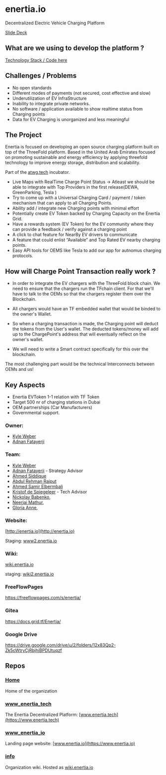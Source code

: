 # enertia.io
Decentralized Electric Vehicle Charging Platform

[Slide Deck](https://docs.google.com/presentation/d/1FWKWbQKrXF7dZ-Qj8igWW0MToMKeRr4tCUqdrgavMvk)

## What are we using to develop the platform ?

[Technology Stack / Code here](https://github.com/enertia-io/www_enertia_io)


## Challenges / Problems

* No open standards 
* Different modes of payments (not secured, cost effective and slow)
* Underutilization of EV InfraStructure
* Inability to integrate private networks.
* No software / application available to show realtime status from Charging points
* Data for EV Charging is unorganized and less meaningful 


## The Project

Enertia is focused on developing an open source charging platform built on top of the ThreeFold platform.
Based in the United Arab Emirates focused on promoting sustainable and energy efficiency by applying threefold technology to improve energy storage, distribution and scalability. 

Part of the [atwg.tech](https://atwg.tech) incubator.

* Live Maps with RealTime Charge Point Status → Atleast we should be able to integrate with Top Providers in the first release(DEWA, GreenParking, Tesla )
* Try to come up with a Universal Charging Card / payment / token mechanism that can apply to all Charging Points.
* Ability add / integrate new Charging points with minimal effort
* Potentially create EV Token backed by Charging Capacity on the Enertia Grid. 
* Have a rewards system (EV Token) for the EV community where they can provide a feedback / verify against a charging point
* A click to chat feature for NearBy EV drivers to communicate
* A feature that could enlist “Available” and Top Rated EV nearby charging points.
* Easy API tools for OEMS like Tesla to add our app for autnomus charging protocols.  

## How will Charge Point Transaction really work ?

* In order to integrate the EV chargers with the ThreeFold block chain. We need to ensure that the chargers run the TFchain client. For that we'll have to talk to the OEMs so that the chargers register them over the Blockchain. 

* All chargers would have an TF embedded wallet that would be binded to the owner's Wallet.

* So when a charging transaction is made, the Charging point will deduct the tokens from the User's wallet. The deducted tokens/money will add up to the ChargePoint's address that will eventually reflect on the owner's wallet.

* We will need to write a Smart contract specifically for this over the blockchain. 

The most challenging part would be the technical Interconnects between OEMs and us!  

## Key Aspects

- Enertia EVToken 1-1 relation with TF Token
- Target 500 nr of charging stations in Dubai
- OEM partnerships (Car Manufacturers)
- Governmental support. 

### Owner: 
* [Kyle Weber](https://www.linkedin.com/in/kyle-weber-51b7bba5/)
* [Adnan Fatayerji](https://github.com/AdnanFatayerji)

### Team:
* [Kyle Weber](https://www.linkedin.com/in/kyle-weber-51b7bba5/)
* [Adnan Fatayerji](https://www.linkedin.com/in/adnansf/) - Strategy Advisor
* [Ahmed Siddique](https://www.linkedin.com/in/ahmed-siddique-a4126a98/)
* [Abdul Rehman Rajput](https://www.linkedin.com/in/arrajput/)
* [Ahmed Samir Elbermbali](https://www.linkedin.com/in/ahmedelbermbali/)
* [Kristof de Spiegeleer](https://www.linkedin.com/in/despiegk/) - Tech Advisor
* [Nickolay Babenko](https://www.linkedin.com/in/babenkonickolay/), 
* [Neerjai Mathur](https://www.linkedin.com/in/neeraj-mathur-04215137/), 
* [Gloria Anne](https://www.linkedin.com/in/gloria-anne-c/),


### Website:

[http://enertia.io](http://enertia.io)

Staging: [www2.enertia.io](https://www2.enertia.io/)

### Wiki:

[wiki.enertia.io](http://wiki.enertia.io/)

staging: [wiki2.enertia.io](http://wiki2.enertia.io)

### FreeFlowPages
https://freeflowpages.com/s/enertia/

### Gitea
https://docs.grid.tf/Enertia/

### Google Drive
https://drive.google.com/drive/u/2/folders/12x83Qp2-Zk5cWtryCjRbjhiBPDUtuqzf

## Repos

### [Home](https://github.com/enertia-io/home)
Home of the organization

### [www_enertia_tech](https://github.com/enertia-io/www_enertia_tech)
The Enertia Decentralized Platform: [www.enertia.tech](https://www.enertia.tech) 

### [www_enertia_io](https://github.com/enertia-io/www_enertia_io)
Landing page website: [www.enertia.io](https://www.enertia.io) 

### [info](https://github.com/enertia-io/info)
Organization wiki. Hosted as [wiki.enertia.io](http://wiki.enertia.io/)

